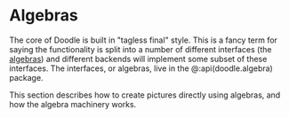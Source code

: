# Algebras

The core of Doodle is built in "tagless final" style. This is a fancy term for saying the functionality is split into a number of different interfaces (the [algebras](../concepts/algebras.md)) and different backends will implement some subset of these interfaces. The interfaces, or algebras, live in the @:api(doodle.algebra) package. 

This section describes how to create pictures directly using algebras, and how the algebra machinery works.
